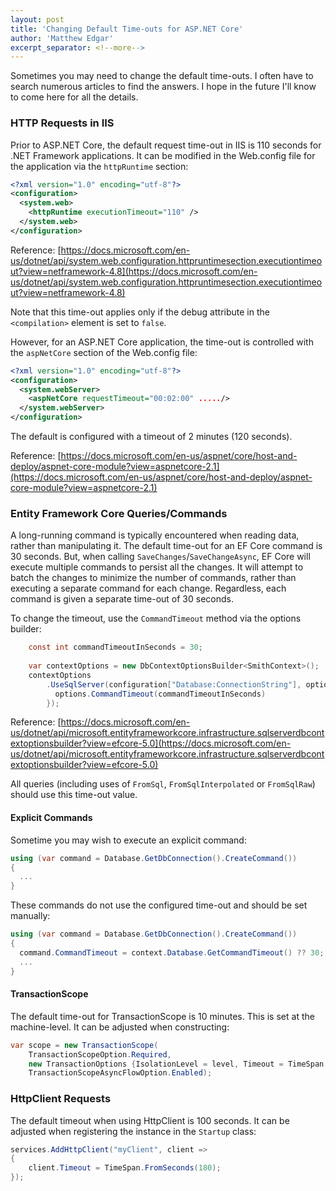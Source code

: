 ```yaml
---
layout: post
title: 'Changing Default Time-outs for ASP.NET Core'
author: 'Matthew Edgar'
excerpt_separator: <!--more-->
---
```


Sometimes you may need to change the default time-outs. I often have to search numerous articles to find the answers. I hope in the future I'll know to come here for all the details.

<!--more-->

### HTTP Requests in IIS

Prior to ASP.NET Core, the default request time-out in IIS is 110 seconds for .NET Framework applications. It can be modified in the Web.config file for the application via the `httpRuntime` section:

```xml
<?xml version="1.0" encoding="utf-8"?>
<configuration>
  <system.web>
    <httpRuntime executionTimeout="110" />
  </system.web>
</configuration>
```

Reference: [https://docs.microsoft.com/en-us/dotnet/api/system.web.configuration.httpruntimesection.executiontimeout?view=netframework-4.8](https://docs.microsoft.com/en-us/dotnet/api/system.web.configuration.httpruntimesection.executiontimeout?view=netframework-4.8)

Note that this time-out applies only if the debug attribute in the `<compilation>` element is set to `false`.

However, for an ASP.NET Core application, the time-out is controlled with the `aspNetCore` section of the Web.config file:

```xml
<?xml version="1.0" encoding="utf-8"?>
<configuration>
  <system.webServer>
    <aspNetCore requestTimeout="00:02:00" ...../>
  </system.webServer>
</configuration>
```

The default is configured with a timeout of 2 minutes (120 seconds).

Reference: [https://docs.microsoft.com/en-us/aspnet/core/host-and-deploy/aspnet-core-module?view=aspnetcore-2.1](https://docs.microsoft.com/en-us/aspnet/core/host-and-deploy/aspnet-core-module?view=aspnetcore-2.1)

### Entity Framework Core Queries/Commands

A long-running command is typically encountered when reading data, rather than manipulating it. The default time-out for an EF Core command is 30 seconds. But, when calling `SaveChanges`/`SaveChangeAsync`, EF Core will execute multiple commands to persist all the changes. It will attempt to batch the changes to minimize the number of commands, rather than executing a separate command for each change. Regardless, each command is given a separate time-out of 30 seconds.

To change the timeout, use the `CommandTimeout` method via the options builder:

```csharp
    const int commandTimeoutInSeconds = 30;
    
    var contextOptions = new DbContextOptionsBuilder<SmithContext>();
    contextOptions
        .UseSqlServer(configuration["Database:ConnectionString"], options => {
          options.CommandTimeout(commandTimeoutInSeconds)
        });
```

Reference: [https://docs.microsoft.com/en-us/dotnet/api/microsoft.entityframeworkcore.infrastructure.sqlserverdbcontextoptionsbuilder?view=efcore-5.0](https://docs.microsoft.com/en-us/dotnet/api/microsoft.entityframeworkcore.infrastructure.sqlserverdbcontextoptionsbuilder?view=efcore-5.0)

All queries (including uses of `FromSql`, `FromSqlInterpolated` or `FromSqlRaw`) should use this time-out value.

#### Explicit Commands

Sometime you may wish to execute an explicit command:

```csharp
using (var command = Database.GetDbConnection().CreateCommand())
{
  ...
}
```

These commands do not use the configured time-out and should be set manually: 

```csharp
using (var command = Database.GetDbConnection().CreateCommand())
{
  command.CommandTimeout = context.Database.GetCommandTimeout() ?? 30; 
  ...
}
```

#### TransactionScope

The default time-out for TransactionScope is 10 minutes. This is set at the machine-level. It can be adjusted when constructing:

```csharp
var scope = new TransactionScope(
    TransactionScopeOption.Required,
    new TransactionOptions {IsolationLevel = level, Timeout = TimeSpan.FromMinutes(5)},
    TransactionScopeAsyncFlowOption.Enabled);
```

### HttpClient Requests 

The default timeout when using HttpClient is 100 seconds. It can be adjusted when registering the instance in the `Startup` class:

```csharp
services.AddHttpClient("myClient", client =>
{
    client.Timeout = TimeSpan.FromSeconds(180);
});
```
